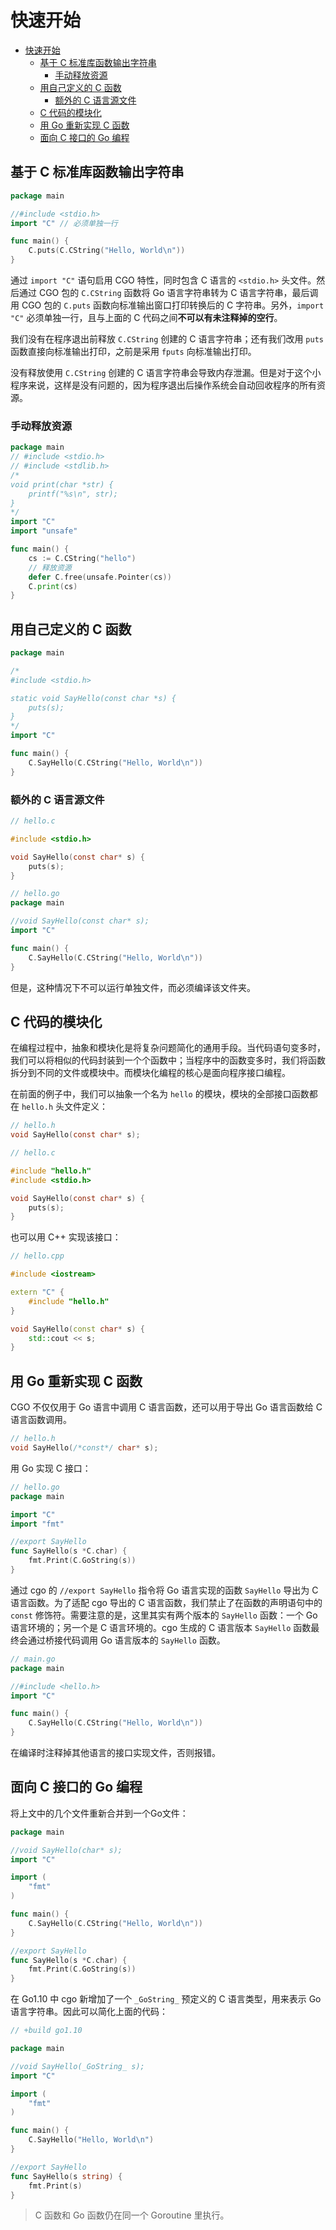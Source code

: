 # 快速开始

- [快速开始](#快速开始)
	- [基于 C 标准库函数输出字符串](#基于-c-标准库函数输出字符串)
		- [手动释放资源](#手动释放资源)
	- [用自己定义的 C 函数](#用自己定义的-c-函数)
		- [额外的 C 语言源文件](#额外的-c-语言源文件)
	- [C 代码的模块化](#c-代码的模块化)
	- [用 Go 重新实现 C 函数](#用-go-重新实现-c-函数)
	- [面向 C 接口的 Go 编程](#面向-c-接口的-go-编程)

## 基于 C 标准库函数输出字符串

```go
package main

//#include <stdio.h>
import "C" // 必须单独一行

func main() {
	C.puts(C.CString("Hello, World\n"))
}
```

通过 `import "C"` 语句启用 CGO 特性，同时包含 C 语言的 `<stdio.h>` 头文件。然后通过 CGO 包的 `C.CString` 函数将 Go 语言字符串转为 C 语言字符串，最后调用 CGO 包的 `C.puts` 函数向标准输出窗口打印转换后的 C 字符串。另外，`import "C"` 必须单独一行，且与上面的 C 代码之间**不可以有未注释掉的空行**。

我们没有在程序退出前释放 `C.CString` 创建的 C 语言字符串；还有我们改用 `puts` 函数直接向标准输出打印，之前是采用 `fputs` 向标准输出打印。

没有释放使用 `C.CString` 创建的 C 语言字符串会导致内存泄漏。但是对于这个小程序来说，这样是没有问题的，因为程序退出后操作系统会自动回收程序的所有资源。

### 手动释放资源

```go
package main
// #include <stdio.h>
// #include <stdlib.h>
/*
void print(char *str) {
    printf("%s\n", str);
}
*/
import "C"
import "unsafe"

func main() {
	cs := C.CString("hello")
	// 释放资源
    defer C.free(unsafe.Pointer(cs))
    C.print(cs)
}
```

## 用自己定义的 C 函数

```go
package main

/*
#include <stdio.h>

static void SayHello(const char *s) {
    puts(s);
}
*/
import "C"

func main() {
	C.SayHello(C.CString("Hello, World\n"))
}
```

### 额外的 C 语言源文件

```c
// hello.c

#include <stdio.h>

void SayHello(const char* s) {
    puts(s);
}
```

```go
// hello.go
package main

//void SayHello(const char* s);
import "C"

func main() {
    C.SayHello(C.CString("Hello, World\n"))
}
```

但是，这种情况下不可以运行单独文件，而必须编译该文件夹。

## C 代码的模块化

在编程过程中，抽象和模块化是将复杂问题简化的通用手段。当代码语句变多时，我们可以将相似的代码封装到一个个函数中；当程序中的函数变多时，我们将函数拆分到不同的文件或模块中。而模块化编程的核心是面向程序接口编程。

在前面的例子中，我们可以抽象一个名为 `hello` 的模块，模块的全部接口函数都在 `hello.h` 头文件定义：

```c
// hello.h
void SayHello(const char* s);
```

```c
// hello.c

#include "hello.h"
#include <stdio.h>

void SayHello(const char* s) {
    puts(s);
}
```

也可以用 C++ 实现该接口：

```c++
// hello.cpp

#include <iostream>

extern "C" {
    #include "hello.h"
}

void SayHello(const char* s) {
    std::cout << s;
}
```

## 用 Go 重新实现 C 函数

CGO 不仅仅用于 Go 语言中调用 C 语言函数，还可以用于导出 Go 语言函数给 C 语言函数调用。

```c
// hello.h
void SayHello(/*const*/ char* s);
```

用 Go 实现 C 接口：

```go
// hello.go
package main

import "C"
import "fmt"

//export SayHello
func SayHello(s *C.char) {
    fmt.Print(C.GoString(s))
}
```

通过 cgo 的 `//export SayHello` 指令将 Go 语言实现的函数 `SayHello` 导出为 C 语言函数。为了适配 cgo 导出的 C 语言函数，我们禁止了在函数的声明语句中的 `const` 修饰符。需要注意的是，这里其实有两个版本的 `SayHello` 函数：一个 Go 语言环境的；另一个是 C 语言环境的。cgo 生成的 C 语言版本 `SayHello` 函数最终会通过桥接代码调用 Go 语言版本的 `SayHello` 函数。

```go
// main.go
package main

//#include <hello.h>
import "C"

func main() {
    C.SayHello(C.CString("Hello, World\n"))
}
```

在编译时注释掉其他语言的接口实现文件，否则报错。

## 面向 C 接口的 Go 编程

将上文中的几个文件重新合并到一个Go文件：

```go
package main

//void SayHello(char* s);
import "C"

import (
	"fmt"
)

func main() {
	C.SayHello(C.CString("Hello, World\n"))
}

//export SayHello
func SayHello(s *C.char) {
	fmt.Print(C.GoString(s))
}
```

在 Go1.10 中 cgo 新增加了一个 `_GoString_` 预定义的 C 语言类型，用来表示 Go 语言字符串。因此可以简化上面的代码：

```go
// +build go1.10

package main

//void SayHello(_GoString_ s);
import "C"

import (
	"fmt"
)

func main() {
	C.SayHello("Hello, World\n")
}

//export SayHello
func SayHello(s string) {
	fmt.Print(s)
}
```

> C 函数和 Go 函数仍在同一个 Goroutine 里执行。
